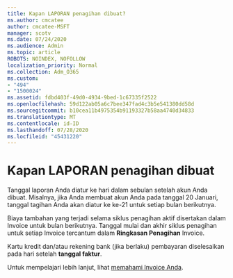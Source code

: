 ```yaml
---
title: Kapan LAPORAN penagihan dibuat?
ms.author: cmcatee
author: cmcatee-MSFT
manager: scotv
ms.date: 07/24/2020
ms.audience: Admin
ms.topic: article
ROBOTS: NOINDEX, NOFOLLOW
localization_priority: Normal
ms.collection: Adm_O365
ms.custom:
- "494"
- "1500024"
ms.assetid: fdbd403f-49d0-4934-9bed-1c67335f2522
ms.openlocfilehash: 59d122ab05a6c7bee347fad4c3b5e541380dd58d
ms.sourcegitcommit: b10cea11b4975354b91193327b58aa4740d34833
ms.translationtype: MT
ms.contentlocale: id-ID
ms.lasthandoff: 07/28/2020
ms.locfileid: "45431220"
---
```

# <a name="when-is-the-billing-statement-generated"></a>Kapan LAPORAN penagihan dibuat

Tanggal laporan Anda diatur ke hari dalam sebulan setelah akun Anda dibuat. Misalnya, jika Anda membuat akun Anda pada tanggal 20 Januari, tanggal tagihan Anda akan diatur ke ke-21 untuk setiap bulan berikutnya.

Biaya tambahan yang terjadi selama siklus penagihan aktif disertakan dalam Invoice untuk bulan berikutnya. Tanggal mulai dan akhir siklus penagihan untuk setiap Invoice tercantum dalam **Ringkasan Penagihan** Invoice.

Kartu kredit dan/atau rekening bank (jika berlaku) pembayaran diselesaikan pada hari setelah **tanggal faktur**.
  
Untuk mempelajari lebih lanjut, lihat [memahami Invoice Anda](https://docs.microsoft.com/microsoft-365/commerce/billing-and-payments/understand-your-invoice2).